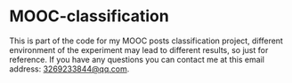# MOOC-classification
This is part of the code for my MOOC posts classification project, different environment of the experiment may lead to different results, so just for reference. If you have any questions you can contact me at this email address: 3269233844@qq.com.
